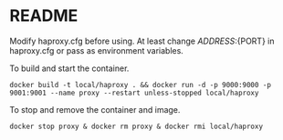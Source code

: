 # README

Modify haproxy.cfg before using. At least change ${ADDRESS}:${PORT} in haproxy.cfg or pass as environment variables.

To build and start the container.

    docker build -t local/haproxy . && docker run -d -p 9000:9000 -p 9001:9001 --name proxy --restart unless-stopped local/haproxy

To stop and remove the container and image.

    docker stop proxy & docker rm proxy & docker rmi local/haproxy
